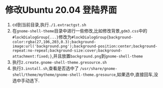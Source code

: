 # 修改Ubuntu 20.04 登陆界面

1. cd到当前目录,执行`./1.extractgst.sh`
2. 在`gnome-shell-theme`目录中进行一些修改,比如修改背景,`gdm3.css`中的`#lockDialogGroup{...}`修改为`#lockDialogGroup{background-color:rgba(27,106,203,0.3);background-image:url('background.png');background-position:center;background-repeat:no-repeat;background-size:cover;background-attachment:fixed;}`,并且放置`background.png`到`gnome-shell-theme`
3. 执行`2.create.gnome-shell-theme.gresource.sh`
4. 执行`3.install.sh`,查看是否选中了 `/usr/share/gnome-shell/theme/mytheme/gnome-shell-theme.gresource`,如果选中,直接回车,没选中手动选下.

